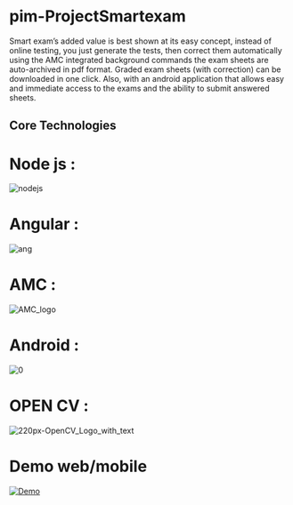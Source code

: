 # pim-ProjectSmartexam


Smart exam’s added value is best shown at its easy concept, instead of online
testing, you just generate the tests, then correct them automatically using the AMC
integrated background commands
the exam sheets are auto-archived in pdf format. Graded exam sheets (with
correction) can be downloaded in one click.
Also, with an android application that allows easy and immediate access to the
exams and the ability to submit answered sheets.
## Core Technologies
# Node js   : 
![nodejs](https://user-images.githubusercontent.com/47435198/86982281-28f44980-c189-11ea-936c-b60de2f7b53c.png)
# Angular  : 
![ang](https://user-images.githubusercontent.com/47435198/86982546-cfd8e580-c189-11ea-8343-29d67c206902.jpg)
# AMC   : 
![AMC_logo](https://user-images.githubusercontent.com/47435198/86982642-14648100-c18a-11ea-8622-1f90f269655b.jpg)


# Android   : 
![0](https://user-images.githubusercontent.com/47435198/86982654-1af2f880-c18a-11ea-9cb5-b2f9ad4f4a9e.jpg)


# OPEN CV   : 
![220px-OpenCV_Logo_with_text](https://user-images.githubusercontent.com/47435198/86982661-1e867f80-c18a-11ea-8e95-9af6adcc22be.png)

# Demo web/mobile 
[             ![Demo](https://img.youtube.com/vi/thY8740leu8/0.jpg)](https://www.youtube.com/watch?v=thY8740leu8)


